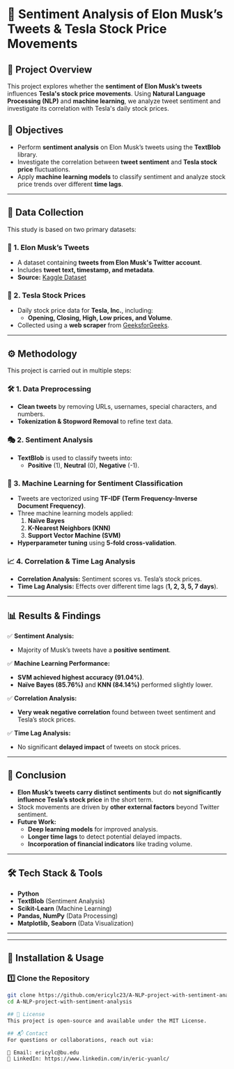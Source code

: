 # 🚀 Sentiment Analysis of Elon Musk’s Tweets & Tesla Stock Price Movements

## 📌 Project Overview
This project explores whether the **sentiment of Elon Musk’s tweets** influences **Tesla's stock price movements**. Using **Natural Language Processing (NLP)** and **machine learning**, we analyze tweet sentiment and investigate its correlation with Tesla's daily stock prices.

## 🎯 Objectives
- Perform **sentiment analysis** on Elon Musk’s tweets using the **TextBlob** library.
- Investigate the correlation between **tweet sentiment** and **Tesla stock price** fluctuations.
- Apply **machine learning models** to classify sentiment and analyze stock price trends over different **time lags**.

---

## 📂 Data Collection
This study is based on two primary datasets:

### 📄 1. Elon Musk’s Tweets
- A dataset containing **tweets from Elon Musk's Twitter account**.
- Includes **tweet text, timestamp, and metadata**.
- **Source:** [Kaggle Dataset](https://www.kaggle.com/code/gpreda/collect-elon-musk-tweets)

### 📄 2. Tesla Stock Prices
- Daily stock price data for **Tesla, Inc.**, including:
  - **Opening, Closing, High, Low prices, and Volume**.
- Collected using a **web scraper** from [GeeksforGeeks](https://www.geeksforgeeks.org/web-scraping-for-stock-prices-in-python/).

---

## ⚙️ Methodology
This project is carried out in multiple steps:

### 🛠 1. Data Preprocessing
- **Clean tweets** by removing URLs, usernames, special characters, and numbers.
- **Tokenization & Stopword Removal** to refine text data.

### 🎭 2. Sentiment Analysis
- **TextBlob** is used to classify tweets into:
  - **Positive** (1), **Neutral** (0), **Negative** (-1).

### 🤖 3. Machine Learning for Sentiment Classification
- Tweets are vectorized using **TF-IDF (Term Frequency-Inverse Document Frequency)**.
- Three machine learning models applied:
  1. **Naïve Bayes**
  2. **K-Nearest Neighbors (KNN)**
  3. **Support Vector Machine (SVM)**
- **Hyperparameter tuning** using **5-fold cross-validation**.

### 📈 4. Correlation & Time Lag Analysis
- **Correlation Analysis:** Sentiment scores vs. Tesla’s stock prices.
- **Time Lag Analysis:** Effects over different time lags (**1, 2, 3, 5, 7 days**).

---

## 📊 Results & Findings
✅ **Sentiment Analysis:**
- Majority of Musk’s tweets have a **positive sentiment**.

✅ **Machine Learning Performance:**
- **SVM achieved highest accuracy (91.04%)**.
- **Naïve Bayes (85.76%)** and **KNN (84.14%)** performed slightly lower.

✅ **Correlation Analysis:**
- **Very weak negative correlation** found between tweet sentiment and Tesla’s stock prices.

✅ **Time Lag Analysis:**
- No significant **delayed impact** of tweets on stock prices.

---

## 🏁 Conclusion
- **Elon Musk’s tweets carry distinct sentiments** but do **not significantly influence Tesla’s stock price** in the short term.
- Stock movements are driven by **other external factors** beyond Twitter sentiment.
- **Future Work:**
  - **Deep learning models** for improved analysis.
  - **Longer time lags** to detect potential delayed impacts.
  - **Incorporation of financial indicators** like trading volume.

---

## 🛠️ Tech Stack & Tools
- **Python**
- **TextBlob** (Sentiment Analysis)
- **Scikit-Learn** (Machine Learning)
- **Pandas, NumPy** (Data Processing)
- **Matplotlib, Seaborn** (Data Visualization)

---
---

## 🔧 Installation & Usage
### 1️⃣ Clone the Repository
```bash
git clone https://github.com/ericylc23/A-NLP-project-with-sentiment-analysis.git
cd A-NLP-project-with-sentiment-analysis

## 📝 License
This project is open-source and available under the MIT License.

## 📬 Contact
For questions or collaborations, reach out via:

📧 Email: ericylc@bu.edu
🔗 LinkedIn: https://www.linkedin.com/in/eric-yuanlc/
